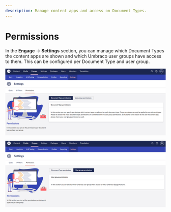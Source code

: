 ```yaml
---
description: Manage content apps and access on Document Types.
---
```


# Permissions

In the **Engage** -> **Settings** section, you can manage which Document Types the content apps are shown and which Umbraco user groups have access to them. This can be configured per Document Type and user group.

![Document Type Permissions in Settings section](../../.gitbook/assets/Settings-DocType-Permissions.png)

![User group Permissions in Settings section](../../.gitbook/assets/Settings-UserGroup-Permissions-v16.png)
